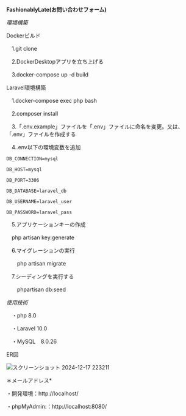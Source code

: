 **FashionablyLate(お問い合わせフォーム)**

*環境構築*

Dockerビルド

　1.git clone 

　2.DockerDesktopアプリを立ち上げる
  
　3.docker-compose up -d build

Laravel環境構築
　

　1.docker-compose exec php bash
  
　2.composer install
  
　3.「.env.example」ファイルを「.env」ファイルに命名を変更。又は、「.env」ファイルを作成する

　4..env以下の環境変数を追加

    DB_CONNECTION=mysql
    
    DB_HOST=mysql
    
    DB_PORT=3306
    
    DB_DATABASE=laravel_db
    
    DB_USERNAME=laravel_user
    
    DB_PASSWORD=laravel_pass
 
　5.アプリケーションキーの作成
  
  　php artisan key:generate

　6.マイグレーションの実行
 
 　　php artisan migrate

　7.シーディングを実行する
 
 　　phpartisan db:seed

*使用技術*

　・php 8.0
  
　・Laravel 10.0
  
　・MySQL　8.0.26

 ER図

 ![スクリーンショット 2024-12-17 223211](https://github.com/user-attachments/assets/1683afa6-2eb2-4313-b1fe-b91ab79e445c)


＊メールアドレス*

・開発環境：http://localhost/

・phpMyAdmin:：http://localhost:8080/
